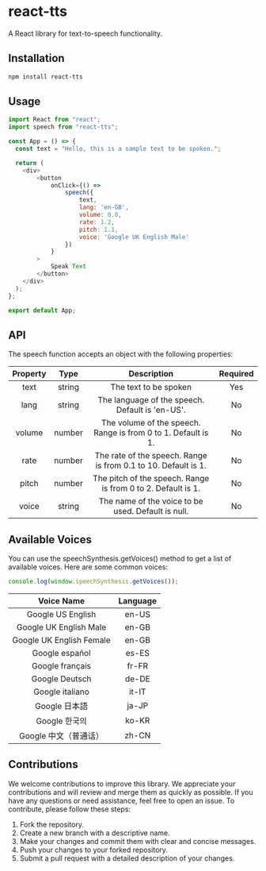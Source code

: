 # react-tts

A React library for text-to-speech functionality.

## Installation

```bash
npm install react-tts
```

## Usage
```js
import React from "react";
import speech from "react-tts";

const App = () => {
  const text = "Hello, this is a sample text to be spoken.";

  return (
    <div>
        <button
            onClick={() =>
                speech({
                    text,
                    lang: 'en-GB',
                    volume: 0.8,
                    rate: 1.2,
                    pitch: 1.1,
                    voice: 'Google UK English Male'
                })
            }
        >
            Speak Text
        </button>
    </div>
  );
};

export default App;

```

## API
The speech function accepts an object with the following properties:

| Property |  Type  |                           Description                          | Required |
|:--------:|:------:|:--------------------------------------------------------------:|:--------:|
| text     | string | The text to be spoken                                          | Yes      |
| lang     | string | The language of the speech. Default is 'en-US'.                | No       |
| volume   | number | The volume of the speech. Range is from 0 to 1. Default is 1.  | No       |
| rate     | number | The rate of the speech. Range is from 0.1 to 10. Default is 1. | No       |
| pitch    | number | The pitch of the speech. Range is from 0 to 2. Default is 1.   | No       |
| voice    | string | The name of the voice to be used. Default is null.             | No       |

## Available Voices
You can use the speechSynthesis.getVoices() method to get a list of available voices. Here are some common voices:

```js
console.log(window.speechSynthesis.getVoices());
```
|        Voice Name        | Language |
|:------------------------:|:--------:|
| Google US English        | en-US    |
| Google UK English Male   | en-GB    |
| Google UK English Female | en-GB    |
| Google español           | es-ES    |
| Google français          | fr-FR    |
| Google Deutsch           | de-DE    |
| Google italiano          | it-IT    |
| Google 日本語            | ja-JP    |
| Google 한국의            | ko-KR    |
| Google 中文（普通话）    | zh-CN    |

## Contributions
We welcome contributions to improve this library. We appreciate your contributions and will review and merge them as quickly as possible. If you have any questions or need assistance, feel free to open an issue. To contribute, please follow these steps:

1. Fork the repository.
2. Create a new branch with a descriptive name.
3. Make your changes and commit them with clear and concise messages.
4. Push your changes to your forked repository.
5. Submit a pull request with a detailed description of your changes.

